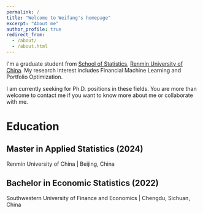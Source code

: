 ```yaml
---
permalink: /
title: "Welcome to Weifang's homepage"
excerpt: "About me"
author_profile: true
redirect_from: 
  - /about/
  - /about.html
---
```


I'm a graduate student from [School of Statistics](http://stat.ruc.edu.cn/), [Renmin University of China](https://www.ruc.edu.cn/). My research interest includes Financial Machine Learning and Portfolio Optimization.

I am currently seeking for Ph.D. positions in these fields. You are more than welcome to contact me if you want to know more about me or collaborate with me.

# Education
## Master in Applied Statistics (2024)
Renmin University of China | Beijing, China
## Bachelor in Economic Statistics (2022)
Southwestern University of Finance and Economics | Chengdu, Sichuan, China




